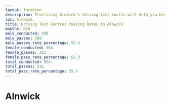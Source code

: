 ```yaml
---
layout: location
description: Practising Alnwick's driving test routes will help you become more confident in your gear-changing abilities.
loc: Alnwick
title: Driving Test Centres Passing Rates in Alnwick
months: N/A
male_conducted: 590
male_passes: 308
male_passes_rate_percentage: 52.2
female_conducted: 364
female_passes: 223
female_pass_rate_percentage: 61.3
total_conducted: 954
total_passes: 531
total_pass_rate_percentage: 55.7
---
```


# Alnwick
